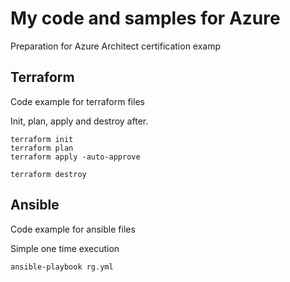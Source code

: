 # My code and samples for Azure
Preparation for Azure Architect certification examp

## Terraform
Code example for terraform files

Init, plan, apply and destroy after.
```
terraform init
terraform plan
terraform apply -auto-approve

terraform destroy
```

## Ansible
Code example for ansible files

Simple one time execution
```
ansible-playbook rg.yml
```